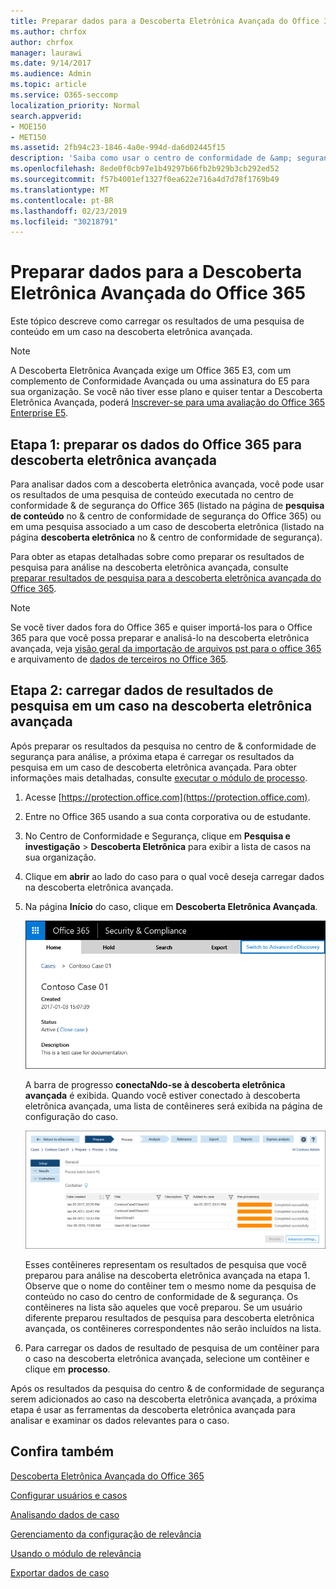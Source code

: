 ```yaml
---
title: Preparar dados para a Descoberta Eletrônica Avançada do Office 365
ms.author: chrfox
author: chrfox
manager: laurawi
ms.date: 9/14/2017
ms.audience: Admin
ms.topic: article
ms.service: O365-seccomp
localization_priority: Normal
search.appverid:
- MOE150
- MET150
ms.assetid: 2fb94c23-1846-4a0e-994d-da6d02445f15
description: 'Saiba como usar o centro de conformidade de &amp; segurança do Office 365 para preparar os dados do Office 365 para análise com a descoberta eletrônica avançada do Office 365. '
ms.openlocfilehash: 8ede0f0cb97e1b49297b66fb2b929b3cb292ed52
ms.sourcegitcommit: f57b4001ef1327f0ea622e716a4d7d78f1769b49
ms.translationtype: MT
ms.contentlocale: pt-BR
ms.lasthandoff: 02/23/2019
ms.locfileid: "30218791"
---
```

# <a name="prepare-data-for-office-365-advanced-ediscovery"></a>Preparar dados para a Descoberta Eletrônica Avançada do Office 365

Este tópico descreve como carregar os resultados de uma pesquisa de conteúdo em um caso na descoberta eletrônica avançada. 
  
> [!NOTE]
> A Descoberta Eletrônica Avançada exige um Office 365 E3, com um complemento de Conformidade Avançada ou uma assinatura do E5 para sua organização. Se você não tiver esse plano e quiser tentar a Descoberta Eletrônica Avançada, poderá [Inscrever-se para uma avaliação do Office 365 Enterprise E5](https://go.microsoft.com/fwlink/p/?LinkID=698279). 
  
## <a name="step-1-prepare-office-365-data-for-advanced-ediscovery"></a>Etapa 1: preparar os dados do Office 365 para descoberta eletrônica avançada

Para analisar dados com a descoberta eletrônica avançada, você pode usar os resultados de uma pesquisa de conteúdo executada no centro de conformidade &amp; de segurança do Office 365 (listado na página de **pesquisa de conteúdo** no &amp; centro de conformidade de segurança do Office 365) ou em uma pesquisa associado a um caso de descoberta eletrônica (listado na página **descoberta eletrônica** no &amp; centro de conformidade de segurança). 
  
Para obter as etapas detalhadas sobre como preparar os resultados de pesquisa para análise na descoberta eletrônica avançada, consulte [preparar resultados de pesquisa para a descoberta eletrônica avançada do Office 365](prepare-search-results-for-advanced-ediscovery.md).
  
> [!NOTE]
> Se você tiver dados fora do Office 365 e quiser importá-los para o Office 365 para que você possa preparar e analisá-lo na descoberta eletrônica avançada, veja [visão geral da importação de arquivos pst para o office 365](https://support.office.com/article/ba688e0a-0fcb-4bd7-8e57-2b669564ea84) e arquivamento de [dados de terceiros no Office 365](https://go.microsoft.com/fwlink/p/?linkid=716918). 
  
## <a name="step-2-load-search-result-data-in-to-a-case-in-advanced-ediscovery"></a>Etapa 2: carregar dados de resultados de pesquisa em um caso na descoberta eletrônica avançada

Após preparar os resultados da pesquisa no centro de &amp; conformidade de segurança para análise, a próxima etapa é carregar os resultados da pesquisa em um caso de descoberta eletrônica avançada. Para obter informações mais detalhadas, consulte [executar o módulo de processo](run-the-process-module-in-advanced-ediscovery.md).
  
1. Acesse [https://protection.office.com](https://protection.office.com).
    
2. Entre no Office 365 usando a sua conta corporativa ou de estudante.
    
3. No Centro de Conformidade e Segurança, clique em **Pesquisa e investigação** \> **Descoberta Eletrônica** para exibir a lista de casos na sua organização. 
    
4. Clique em **abrir** ao lado do caso para o qual você deseja carregar dados na descoberta eletrônica avançada. 
    
5. Na página **Início** do caso, clique em **Descoberta Eletrônica Avançada**. 
    
    ![Clique em alternar para descoberta eletrônica avançada para abrir o caso na descoberta eletrônica avançada](media/8e34ba23-62e3-4e68-a530-b6ece39b54be.png)
  
    A barra de progresso **conectaNdo-se à descoberta eletrônica avançada** é exibida. Quando você estiver conectado à descoberta eletrônica avançada, uma lista de contêineres será exibida na página de configuração do caso. 
    
    ![O caso é exibido na descoberta eletrônica avançada](media/8036e152-70dc-4bb7-9379-61c1ed8326b4.png)
  
     Esses contêineres representam os resultados de pesquisa que você preparou para análise na descoberta eletrônica avançada na etapa 1. Observe que o nome do contêiner tem o mesmo nome da pesquisa de conteúdo no caso do centro de conformidade de &amp; segurança. Os contêineres na lista são aqueles que você preparou. Se um usuário diferente preparou resultados de pesquisa para descoberta eletrônica avançada, os contêineres correspondentes não serão incluídos na lista. 
    
6. Para carregar os dados de resultado de pesquisa de um contêiner para o caso na descoberta eletrônica avançada, selecione um contêiner e clique em **processo**.
    
Após os resultados da pesquisa do centro &amp; de conformidade de segurança serem adicionados ao caso na descoberta eletrônica avançada, a próxima etapa é usar as ferramentas da descoberta eletrônica avançada para analisar e examinar os dados relevantes para o caso. 
  
## <a name="see-also"></a>Confira também

[Descoberta Eletrônica Avançada do Office 365](office-365-advanced-ediscovery.md)
  
[Configurar usuários e casos](set-up-users-and-cases-in-advanced-ediscovery.md)
  
[Analisando dados de caso](analyze-case-data-with-advanced-ediscovery.md)
  
[Gerenciamento da configuração de relevância](manage-relevance-setup-in-advanced-ediscovery.md)
  
[Usando o módulo de relevância](use-relevance-in-advanced-ediscovery.md)
  
[Exportar dados de caso](export-case-data-in-advanced-ediscovery.md)

